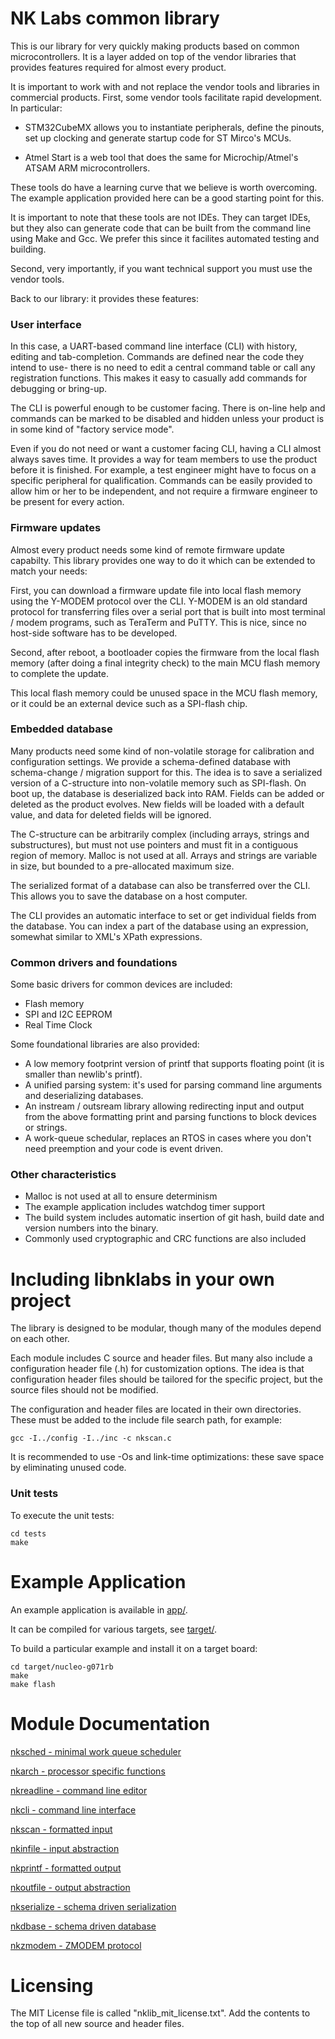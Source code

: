 # NK Labs common library

This is our library for very quickly making products based on common
microcontrollers.  It is a layer added on top of the vendor libraries that
provides features required for almost every product.

It is important to work with and not replace the vendor tools and libraries
in commercial products.  First, some vendor tools facilitate rapid
development.  In particular:

* STM32CubeMX allows you to instantiate peripherals, define the pinouts, set up clocking and generate startup code for ST Mirco's MCUs.

* Atmel Start is a web tool that does the same for Microchip/Atmel's ATSAM ARM microcontrollers.

These tools do have a learning curve that we believe is worth overcoming. 
The example application provided here can be a good starting point for this.

It is important to note that these tools are not IDEs.  They can target
IDEs, but they also can generate code that can be built from the command
line using Make and Gcc.  We prefer this since it facilites automated
testing and building.

Second, very importantly, if you want technical support you must use the
vendor tools.

Back to our library: it provides these features:

### User interface

In this case, a UART-based command line interface (CLI) with history,
editing and tab-completion.  Commands are defined near the code they intend
to use- there is no need to edit a central command table or call any
registration functions.  This makes it easy to casually add commands for
debugging or bring-up.

The CLI is powerful enough to be customer facing.  There is on-line help and
commands can be marked to be disabled and hidden unless your product is in
some kind of "factory service mode".

Even if you do not need or want a customer facing CLI, having a CLI almost
always saves time.  It provides a way for team members to use the product
before it is finished.  For example, a test engineer might have to focus on
a specific peripheral for qualification.  Commands can be easily provided to
allow him or her to be independent, and not require a firmware engineer to
be present for every action.

### Firmware updates

Almost every product needs some kind of remote firmware update capabilty. 
This library provides one way to do it which can be extended to match your
needs:

First, you can download a firmware update file into local flash memory using
the Y-MODEM protocol over the CLI.  Y-MODEM is an old standard protocol for
transferring files over a serial port that is built into most terminal /
modem programs, such as TeraTerm and PuTTY.  This is nice, since no
host-side software has to be developed.

Second, after reboot, a bootloader copies the firmware from the local flash
memory (after doing a final integrity check) to the main MCU flash memory to
complete the update.

This local flash memory could be unused space in the MCU flash memory, or it
could be an external device such as a SPI-flash chip.

### Embedded database

Many products need some kind of non-volatile storage for calibration and
configuration settings.  We provide a schema-defined database with
schema-change / migration support for this.  The idea is to save a
serialized version of a C-structure into non-volatile memory such as
SPI-flash.  On boot up, the database is deserialized back into RAM.  Fields
can be added or deleted as the product evolves.  New fields will be loaded
with a default value, and data for deleted fields will be ignored.

The C-structure can be arbitrarily complex (including arrays, strings and
substructures), but must not use pointers and must fit in a contiguous
region of memory.  Malloc is not used at all.  Arrays and strings are
variable in size, but bounded to a pre-allocated maximum size.

The serialized format of a database can also be transferred over the CLI. 
This allows you to save the database on a host computer.

The CLI provides an automatic interface to set or get individual fields from
the database.  You can index a part of the database using an expression,
somewhat similar to XML's XPath expressions.

### Common drivers and foundations

Some basic drivers for common devices are included:

* Flash memory
* SPI and I2C EEPROM
* Real Time Clock

Some foundational libraries are also provided:

* A low memory footprint version of printf that supports floating point (it is smaller than newlib's printf).
* A unified parsing system: it's used for parsing command line arguments and deserializing databases.
* An instream / outsream library allowing redirecting input and output from the above formatting print and parsing functions to block devices or strings.
* A work-queue schedular, replaces an RTOS in cases where you don't need preemption and your code is event driven.

### Other characteristics

* Malloc is not used at all to ensure determinism
* The example application includes watchdog timer support
* The build system includes automatic insertion of git hash, build date and version numbers into the binary.
* Commonly used cryptographic and CRC functions are also included

# Including libnklabs in your own project

The library is designed to be modular, though many of the modules depend on
each other.

Each module includes C source and header files.  But many also include a
configuration header file (.h) for customization options.  The idea is that
configuration header files should be tailored for the specific project, but
the source files should not be modified.

The configuration and header files are located in their own directories. 
These must be added to the include file search path, for example:

	gcc -I../config -I../inc -c nkscan.c

It is recommended to use -Os and link-time optimizations: these save space
by eliminating unused code.

### Unit tests

To execute the unit tests:

	cd tests
	make

# Example Application

An example application is available in [app/](app/).

It can be compiled for various targets, see [target/](target/).

To build a particular example and install it on a target board:

	cd target/nucleo-g071rb
	make
	make flash

# Module Documentation

[nksched - minimal work queue scheduler](doc/nksched.md)

[nkarch - processor specific functions](doc/nkarch.md)

[nkreadline - command line editor](doc/nkreadline.md)

[nkcli - command line interface](doc/nkcli.md)

[nkscan - formatted input](doc/nkscan.md)

[nkinfile - input abstraction](doc/nkinfile.md)

[nkprintf - formatted output](doc/nkprintf.md)

[nkoutfile - output abstraction](doc/nkoutfile.md)

[nkserialize - schema driven serialization](doc/nkserialize.md)

[nkdbase - schema driven database](doc/nkdbase.md)

[nkzmodem - ZMODEM protocol](doc/nkzmodem.md)

# Licensing

The MIT License file is called "nklib_mit_license.txt".  Add the contents to
the top of all new source and header files.
